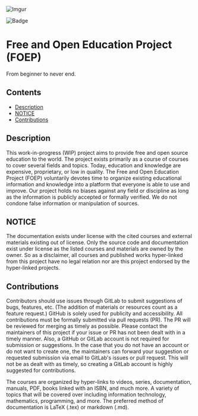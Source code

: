 ![Imgur](https://i.imgur.com/BcBJOWq.png) 

![Badge](https://img.shields.io/badge/VE-FOEP-blue)

# Free and Open Education Project (FOEP)

From beginner to never end.

## Contents
- [Description](#description)
- [NOTICE](#notice)
- [Contributions](#contributions)

## Description

This work-in-progress (WIP) project aims to provide free and open source education to the world. The project exists primarily as a course of courses to cover several fields and topics. Today, education and knowledge are expensive, proprietary, or low in quality. The Free and Open Education Project (FOEP) voluntarily devotes time to organize existing educational information and knowledge into a platform that everyone is able to use and improve. Our project holds no biases against any field or discipline as long as the information is publicly accepted or formally verified. We do not condone false information or manipulation of sources.

## NOTICE

The documentation exists under license with the cited courses and external materials existing out of license. Only the source code and documentation exist under license as the listed courses and materials are owned by the owner. So as a disclaimer, all courses and published works hyper-linked from this project have no legal relation nor are this project endorsed by the hyper-linked projects.

## Contributions

Contributors should use issues through GitLab to submit suggestions of bugs, features, etc. (The addition of materials or resources count as a feature request.) GitHub is solely used for publicity and accessibility. All contributions must be formally submitted via pull requests (PR). The PR will be reviewed for merging as timely as possible. Please contact the maintainers of this project if your issue or PR has not been dealt with in a timely manner. Also, a GitHub or GitLab account is not required for submission or suggestions. In the case that you do not have an account or do not want to create one, the maintainers can forward your suggestion or requested submission via email to GitLab's issues or pull request. This will not be as dealt with as timely, so creating a GitLab account is highly suggested for contributions.

The courses are organized by hyper-links to videos, series, documentation, manuals, PDF, books linked with an ISBN, and much more. A variety of topics that will be covered over including information technology, mathematics, programming, and more. The preferred method of documentation is LaTeX (.tex) or markdown (.md).


